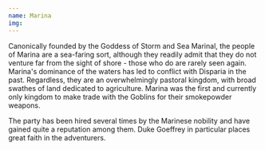 ```yaml
---
name: Marina
img: 
---
```

Canonically founded by the Goddess of Storm and Sea Marinal, 
the people of Marina are a sea-faring sort, although they readily
admit that they do not venture far from the sight of shore - those who
do are rarely seen again. Marina's dominance of the waters has led to 
conflict with Disparia in the past. Regardless, they are an overwhelmingly
pastoral kingdom, with broad swathes of land dedicated to agriculture. Marina
was the first and currently only kingdom to make trade with the Goblins for
their smokepowder weapons.

The party has been hired several times by the Marinese nobility and have gained quite a reputation among them. Duke Goeffrey in particular places great faith in the adventurers. 